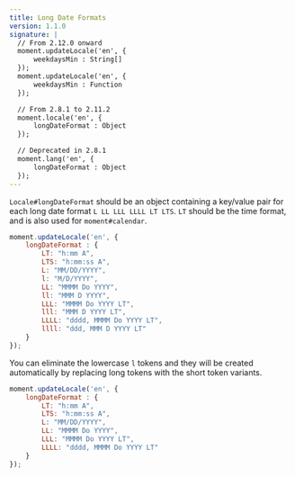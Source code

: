 ```yaml
---
title: Long Date Formats
version: 1.1.0
signature: |
  // From 2.12.0 onward
  moment.updateLocale('en', {
      weekdaysMin : String[]
  });
  moment.updateLocale('en', {
      weekdaysMin : Function
  });

  // From 2.8.1 to 2.11.2
  moment.locale('en', {
      longDateFormat : Object
  });

  // Deprecated in 2.8.1
  moment.lang('en', {
      longDateFormat : Object
  });
---
```



`Locale#longDateFormat` should be an object containing a key/value pair for each long date format `L LL LLL LLLL LT LTS`. `LT` should be the time format, and is also used for `moment#calendar`.

```javascript
moment.updateLocale('en', {
    longDateFormat : {
        LT: "h:mm A",
        LTS: "h:mm:ss A",
        L: "MM/DD/YYYY",
        l: "M/D/YYYY",
        LL: "MMMM Do YYYY",
        ll: "MMM D YYYY",
        LLL: "MMMM Do YYYY LT",
        lll: "MMM D YYYY LT",
        LLLL: "dddd, MMMM Do YYYY LT",
        llll: "ddd, MMM D YYYY LT"
    }
});
```

You can eliminate the lowercase `l` tokens and they will be created automatically by replacing long tokens with the short token variants.

```javascript
moment.updateLocale('en', {
    longDateFormat : {
        LT: "h:mm A",
        LTS: "h:mm:ss A",
        L: "MM/DD/YYYY",
        LL: "MMMM Do YYYY",
        LLL: "MMMM Do YYYY LT",
        LLLL: "dddd, MMMM Do YYYY LT"
    }
});
```
